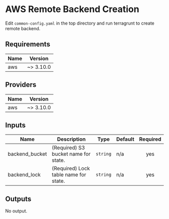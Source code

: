 # AWS Remote Backend Creation  
Edit `common-config.yaml` in the top directory and run terragrunt to create remote backend.

## Requirements

| Name | Version |
|------|---------|
| aws | ~> 3.10.0 |

## Providers

| Name | Version |
|------|---------|
| aws | ~> 3.10.0 |

## Inputs

| Name | Description | Type | Default | Required |
|------|-------------|------|---------|:--------:|
| backend\_bucket | (Required) S3 bucket name for state. | `string` | n/a | yes |
| backend\_lock | (Required) Lock table name for state. | `string` | n/a | yes |

## Outputs

No output.

